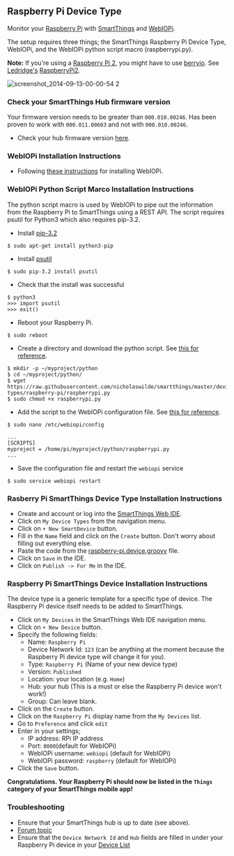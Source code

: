 ## Raspberry Pi Device Type
Monitor your [Raspberry Pi](http://www.raspberrypi.org/) with [SmartThings](http://www.smartthings.com/) and [WebIOPi](https://code.google.com/p/webiopi/).

The setup requires three things; the SmartThings Raspberry Pi Device Type, WebIOPi, and the WebIOPi python script macro (raspberrypi.py).

**Note:** If you're using a [Raspberry Pi 2](https://www.raspberrypi.org/products/raspberry-pi-2-model-b/), you might have to use [berryio](https://github.com/NeonHorizon/berryio). See [Ledridge's](https://github.com/Ledridge) [RaspberryPi2](https://github.com/Ledridge/SmartThings/blob/master/RaspberryPi2).

![screenshot_2014-09-13-00-00-54 2](https://cloud.githubusercontent.com/assets/600019/4259800/f5aa3e10-3b13-11e4-9a89-f1753b44e1ea.jpg)

### Check your SmartThings Hub firmware version
Your firmware version needs to be greater than `000.010.00246`. Has been proven to work with `000.011.00603` and not with `000.010.00246`.
 - Check your hub firmware version [here](https://graph.api.smartthings.com/hub/list).

### WebIOPi Installation Instructions
 - Following [these instructions](https://code.google.com/p/webiopi/wiki/INSTALL?tm=6) for installing WebIOPi.

### WebIOPi Python Script Marco Installation Instructions
The python script macro is used by WebIOPi to pipe out the information from the Raspberry Pi to SmartThings using a REST API. The script requires psutil for Python3 which also requires pip-3.2.
 - Install [pip-3.2](https://github.com/pypa/pip)
```
$ sudo apt-get install python3-pip
```
 - Install [psutil](https://github.com/giampaolo/psutil)
```
$ sudo pip-3.2 install psutil
```
 - Check that the install was successful
```
$ python3
>>> import psutil
>>> exit()
```
 - Reboot your Raspberry Pi.
```
$ sudo reboot 
```
 - Create a directory and download the python script. See [this for reference](https://code.google.com/p/webiopi/wiki/Tutorial_Basis).
```
$ mkdir -p ~/myproject/python
$ cd ~/myproject/python/
$ wget https://raw.githubusercontent.com/nicholaswilde/smartthings/master/device-types/raspberry-pi/raspberrypi.py
$ sudo chmod +x raspberrypi.py
```
 - Add the script to the WebIOPi configuration file. See [this for reference](https://code.google.com/p/webiopi/wiki/Tutorial_Basis).
```
$ sudo nano /etc/webiopi/config
```
```
...
[SCRIPTS]
myproject = /home/pi/myproject/python/raspberrypi.py
...
```
 - Save the configuration file and restart the `webiopi` service
```
$ sudo service webiopi restart
```

### Rasberry Pi SmartThings Device Type Installation Instructions
 - Create and account or log into the [SmartThings Web IDE](https://graph.api.smartthings.com/login/auth).
 - Click on `My Device Types` from the navigation menu.
 - Click on `+ New SmartDevice` button.
 - Fill in the `Name` field and click on the `Create` button. Don't worry about filling out everything else.
 - Paste the code from the [raspberry-pi.device.groovy](https://github.com/nicholaswilde/smartthings/blob/master/device-types/raspberry-pi/raspberry-pi.device.groovy) file.
 - Click on `Save` in the IDE.
 - Click on `Publish -> For Me` in the IDE.
 
 ### Raspberry Pi SmartThings Device Installation Instructions
The device type is a generic template for a specific type of device. The Raspberry Pi device itself needs to be added to SmartThings.
 - Click on `My Devices` in the SmartThings Web IDE navigation menu.
 - Click on `+ New Device` button.
 - Specify the following fields:
   - Name: `Raspberry Pi`
   - Device Network Id: `123` (can be anything at the moment because the Raspberry Pi device type will change it for you).
   - Type: `Raspberry Pi` (Name of your new device type)
   - Version: `Published`
   - Location: your location (e.g. `Home`)
   - Hub: your hub (This is a must or else the Raspberry Pi device won't work!)
   - Group: Can leave blank.
 - Click on the `Create` button.
 - Click on the `Raspberry Pi` display name from the `My Devices` list.
 - Go to `Preference` and click `edit`
 - Enter in your settings;
   - IP address: RPi IP address
   - Port: `8000`(default for WebIOPi)
   - WebIOPi username: `webiopi` (default for WebIOPi)
   - WebIOPi password: `raspberry` (default for WebIOPi)
 - Click the `Save` button.

**Congratulations. Your Raspberry Pi should now be listed in the `Things` category of your SmartThings mobile app!**

### Troubleshooting
 - Ensure that your SmartThings hub is up to date (see above).
 - [Forum topic](http://community.smartthings.com/t/raspberry-pi-device-type/4969)
 - Ensure that the `Device Network Id` and `Hub` fields are filled in under your Raspberry Pi device in your [Device List](https://graph.api.smartthings.com/device/list)
